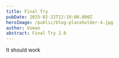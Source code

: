 ```yaml
---
title: Final Try
pubDate: 2025-02-22T12:19:00.000Z
heroImage: /public/blog-placeholder-4.jpg
author: Usman
abstract: Final Try 2.0
---
```

It should work
